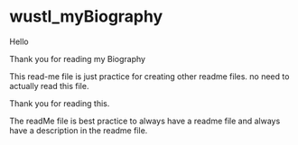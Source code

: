 # wustl_myBiography
Hello

Thank you for reading my Biography

This read-me file is just practice for creating other readme files. no need to actually read this file.

Thank you for reading this.

The readMe file is best practice to always have a readme file and always have a description in the readme file.
